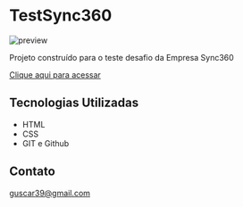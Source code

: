 # TestSync360

![preview](./.src/.images/DesafioSync360.jpg)

Projeto construído para o teste desafio da Empresa Sync360

[Clique aqui para acessar](https://gustavocaron.github.io/TestSync360/)

## Tecnologias Utilizadas

- HTML
- CSS
- GIT e Github

## Contato
guscar39@gmail.com
